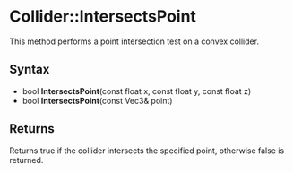 # Collider::IntersectsPoint #
This method performs a point intersection test on a convex collider.

## Syntax ##
- bool **IntersectsPoint**(const float x, const float y, const float z)
- bool **IntersectsPoint**(const Vec3& point)

## Returns ##
Returns true if the collider intersects the specified point, otherwise false is returned.